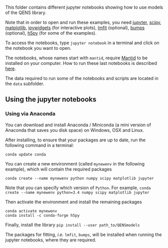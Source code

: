 This folder contains different jupyter notebooks showing how to use models of
the QENS library.

Note that in order to open and run these examples, you need [jupyter](http://jupyter.org/),
[scipy](https://www.scipy.org/),
[matplotlib](https://matplotlib.org/),
[ipywidgets](https://ipywidgets.readthedocs.io/en/latest/) (for interactive plots),
[lmfit](https://lmfit.github.io/lmfit-py/) (optional),
[bumps](https://github.com/bumps/bumps) (optional),
[h5py](https://www.h5py.org/) (for some of the examples).

To access the notebooks, type `jupyter notebook` in a terminal and click on
 the notebook you want to open.


The notebooks, whose names start with `mantid`, require [Mantid](http://www.mantidproject.org/Main_Page) to be installed on your computer.
How to run these last notebooks is described [here](https://www.mantidproject.org/Using_IPython_Notebook).


The data required to run some of the notebooks and scripts are located in the `data` 
subfolder.


## Using the jupyter notebooks

### Using via Anaconda

You can download and install Anaconda / Miniconda (a mini version of 
Anaconda that saves you disk space)  on Windows, OSX and Linux.

After installing, to ensure that your packages are up to date, 
run the following command in a terminal:

```
conda update conda
```

You can create a new environment (called `mynewenv` in the following example), 
which will contain the required packages

```
conda create --name mynewenv python numpy scipy matplotlib jupyter
```

Note that you can specify which version of `Python`. For example, 
`conda create --name mynewenv python=3.4 numpy scipy matplotlib jupyter` 

Then activate the environment and install the remaining packages
```
conda activate mynewenv
conda install -c conda-forge h5py
```
Finally, install the library
``` pip install --user path_to/QENSmodels ```

The packages for fitting, *i.e.* `lmfit`, `bumps`, will be installed when 
running the jupyter notebooks, where they are required.
